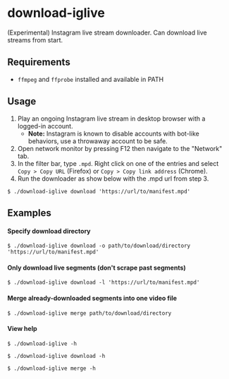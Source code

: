# download-iglive

(Experimental) Instagram live stream downloader.
Can download live streams from start.

## Requirements

* `ffmpeg` and `ffprobe` installed and available in PATH

## Usage

1. Play an ongoing Instagram live stream in desktop browser with a logged-in account.
    * **Note:** Instagram is known to disable accounts with bot-like behaviors, use a throwaway account to be safe.
2. Open network monitor by pressing F12 then navigate to the "Network" tab.
3. In the filter bar, type `.mpd`. Right click on one of the entries and select `Copy > Copy URL` (Firefox) or `Copy > Copy link address` (Chrome).
4. Run the downloader as show below with the .mpd url from step 3.

```console
$ ./download-iglive download 'https://url/to/manifest.mpd'
```
## Examples

#### Specify download directory

```console
$ ./download-iglive download -o path/to/download/directory 'https://url/to/manifest.mpd'
```

#### Only download live segments (don't scrape past segments)

```console
$ ./download-iglive download -l 'https://url/to/manifest.mpd'
```

#### Merge already-downloaded segments into one video file

```console
$ ./download-iglive merge path/to/download/directory
```

#### View help

```console
$ ./download-iglive -h
```

```console
$ ./download-iglive download -h
```

```console
$ ./download-iglive merge -h
```
